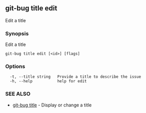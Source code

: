 ## git-bug title edit

Edit a title

### Synopsis

Edit a title

```
git-bug title edit [<id>] [flags]
```

### Options

```
  -t, --title string   Provide a title to describe the issue
  -h, --help           help for edit
```

### SEE ALSO

* [git-bug title](git-bug_title.md)	 - Display or change a title

